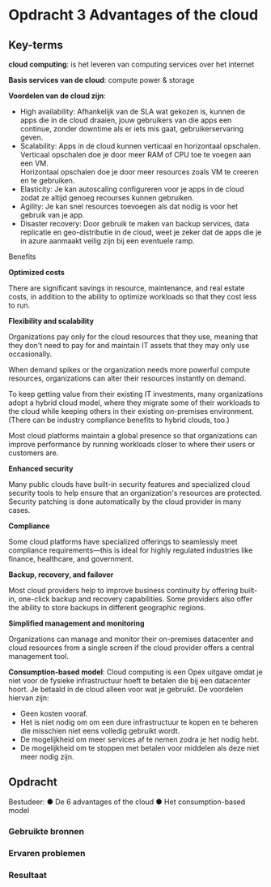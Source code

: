 # Opdracht 3 Advantages of the cloud


## Key-terms  

**cloud computing**: is het leveren van computing services over het internet

**Basis services van de cloud**: compute power & storage

**Voordelen van de cloud zijn**:   
- High availability:  Afhankelijk van de SLA wat gekozen is, kunnen de apps die in de cloud draaien, jouw gebruikers van die apps een continue, zonder downtime als er iets mis gaat, gebruikerservaring geven.  
- Scalability:  Apps in de cloud kunnen verticaal en horizontaal opschalen.   
Verticaal opschalen doe je door meer RAM of CPU toe te voegen aan een VM.  
Horizontaal opschalen doe je door meer resources zoals VM te creeren en te gebruiken. 
- Elasticity: Je kan autoscaling configureren voor je apps in de cloud zodat ze altijd genoeg recourses kunnen gebruiken. 
- Agility:  Je kan snel resources toevoegen als dat nodig is voor het gebruik van je app. 
- Disaster recovery: Door gebruik te maken van backup services, data replicatie en geo-distributie in de cloud, weet je zeker dat de apps die je in azure aanmaakt veilig zijn bij een eventuele ramp.   

Benefits  

**Optimized costs**

There are significant savings in resource, maintenance, and real estate costs, in addition to the ability to optimize workloads so that they cost less to run.  

**Flexibility and scalability**

Organizations pay only for the cloud resources that they use, meaning that they don't need to pay for and maintain IT assets that they may only use occasionally.  

When demand spikes or the organization needs more powerful compute resources, organizations can alter their resources instantly on demand.  

To keep getting value from their existing IT investments, many organizations adopt a hybrid cloud model, where they migrate some of their workloads to the cloud while keeping others in their existing on-premises environment. (There can be industry compliance benefits to hybrid clouds, too.)  

Most cloud platforms maintain a global presence so that organizations can improve performance by running workloads closer to where their users or customers are.

**Enhanced security**

Many public clouds have built-in security features and specialized cloud security tools to help ensure that an organization's resources are protected. Security patching is done automatically by the cloud provider in many cases.  

**Compliance**

Some cloud platforms have specialized offerings to seamlessly meet compliance requirements—this is ideal for highly regulated industries like finance, healthcare, and government.  

**Backup, recovery, and failover**

Most cloud providers help to improve business continuity by offering built-in, one-click backup and recovery capabilities. Some providers also offer the ability to store backups in different geographic regions.  

**Simplified management and monitoring**

Organizations can manage and monitor their on-premises datacenter and cloud resources from a single screen if the cloud provider offers a central management tool.



**Consumption-based model**: Cloud computing is een Opex uitgave omdat je niet voor de fysieke infrastructuur hoeft te betalen die bij een datacenter hoort. Je betaald in de cloud alleen voor wat je gebruikt. De voordelen hiervan zijn:  
- Geen kosten vooraf.  
- Het is niet nodig om om een dure infrastructuur te kopen en te beheren die misschien niet eens volledig gebruikt wordt.  
- De mogelijkheid om meer services af te nemen zodra je het nodig hebt.  
- De mogelijkheid om te stoppen met betalen voor middelen als deze niet meer nodig zijn. 


## Opdracht
Bestudeer:
●	De 6 advantages of the cloud
●	Het consumption-based model

### Gebruikte bronnen


### Ervaren problemen


### Resultaat
